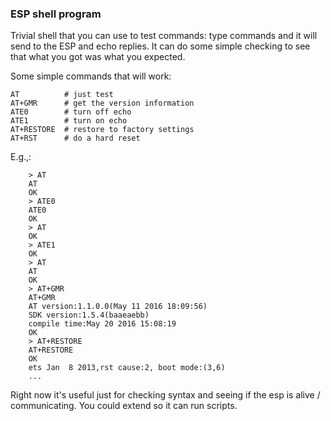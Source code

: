 ### ESP shell program


Trivial shell that you can use to test commands: type commands and it
will send to the ESP and echo replies.  It can do some simple checking
to see that what you got was what you expected.

Some simple commands that will work:

    AT          # just test
    AT+GMR      # get the version information
    ATE0        # turn off echo
    ATE1        # turn on echo
    AT+RESTORE  # restore to factory settings
    AT+RST      # do a hard reset


E.g.,:

        > AT
        AT
        OK
        > ATE0
        ATE0
        OK
        > AT
        OK
        > ATE1
        OK
        > AT
        AT
        OK
        > AT+GMR
        AT+GMR
        AT version:1.1.0.0(May 11 2016 18:09:56)
        SDK version:1.5.4(baaeaebb)
        compile time:May 20 2016 15:08:19
        OK
        > AT+RESTORE
        AT+RESTORE
        OK
        ets Jan  8 2013,rst cause:2, boot mode:(3,6)
        ...


Right now it's useful just for checking syntax and seeing if the esp is
alive / communicating.  You could extend so it can run scripts.
